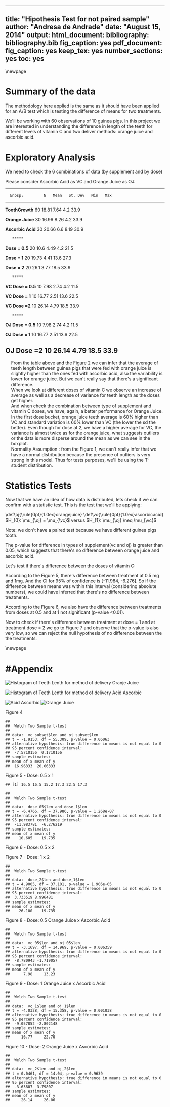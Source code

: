 
---
title: "Hipothesis Test for not paired sample"
author: "Andresa de Andrade"
date: "August 15, 2014"
output:
  html_document:
    bibliography: bibliography.bib
    fig_caption: yes
  pdf_document:
    fig_caption: yes
    keep_tex: yes
    number_sections: yes
    toc: yes
---

<div id="toc">
<ul><li>
\newpage 

# <a href="#toc_1">Summary of the data</a>

The methodology here applied is the same as it should have been applied for an A/B test which is testing the difference of means for two treatments.

We'll be working with 60 observations of 10 guinea pigs. In this project we are interested in understanding the difference in length of the teeth for different levels of vitamin C and two deliver methods: orange juice and ascorbic acid.

</li></ul>
<ul> <li>


# <a href="#toc_1">Exploratory Analysis</a>



We need to check  the 6 combinations of data (by supplement and by dose)

Please consider Ascorbic Acid as VC and Orange Juice as OJ:


----------------------------------------------------
      &nbsp;         N   Mean   St. Dev   Min   Max 
------------------- --- ------ --------- ----- -----
  **ToothGrowth**   60  18.81    7.64     4.2  33.9 

 **Orange Juice**   30  16.96    8.26     4.2  33.9 

 **Ascorbic Acid**  30  20.66     6.6    8.19  30.9 

       *****                                        

  **Dose = 0.5**    20   10.6    4.49     4.2  21.5 

   **Dose = 1**     20  19.73    4.41    13.6  27.3 

   **Dose = 2**     20   26.1    3.77    18.5  33.9 

       *****                                        

 **VC Dose = 0.5**  10   7.98    2.74     4.2  11.5 

  **VC Dose = 1**   10  16.77    2.51    13.6  22.5 

  **VC Dose =2**    10  26.14    4.79    18.5  33.9 

       *****                                        

 **OJ Dose = 0.5**  10   7.98    2.74     4.2  11.5 

  **OJ Dose = 1**   10  16.77    2.51    13.6  22.5 

  **OJ Dose =2**    10  26.14    4.79    18.5  33.9 
----------------------------------------------------



- From the table above and the Figure 2 we can infer that the average of teeth length between guinea pigs that were fed with orange juice is slightly higher than the ones fed with ascorbic acid, also the variability is lower for orange juice. But we can't really say that there's a significant difference.
- When we look at different doses of vitamin C we observe an increase of average as well as a decrease of variance for teeth length  as the doses get higher. 
- And when check the combination between type of supplement and vitamin C doses, we have, again, a better performance for Orange Juice. In the first dose bucket, orange juice teeth average is 60% higher than VC and standard variation is 60% lower than VC (the lower the sd the better). Even though for dose at 2, we have a higher average for VC, the variance is almost twice as for the orange juice, what suggests outliers or the data is more disperse around the mean as we can see in the boxplot.
 - Normality Assumption : from the Figure 1, we can't really infer that we have a normal distribution because the presence of outliers is very strong in this model. Thus for tests purposes, we'll be using the T-student distribution.

</li></ul>
<ul> <li>


# <a href="#toc_1">Statistics Tests</a>


Now that we have an idea of how data is distributed, lets check if we can confirm with a statistic test. This is the test that we'll be applying:

\def\oj{\rule{0pt}{1.0ex}orangejuice}
\def\vc{\rule{0pt}{1.0ex}ascorbicacid}
$H_{0}: \mu_{\oj} = \mu_{\vc}$ versus $H_{1}: \mu_{\oj} \neq \mu_{\vc}$

Note: we don't have a paired test because we have different guinea pigs tooth.


The p-value for difference in types of supplement(vc and oj) is greater than 0.05, which suggests that there's no difference between orange juice and ascorbic acid.

Let's test if there's difference between the doses of vitamin C:

According to the Figure 5, there's difference between treatment at 0.5 mg and 1mg. And the CI for 95% of confidence is [-11.984, -6.276]. So if the difference between means was within this interval (considering absolute numbers), we could have inferred that there's no difference between treatments.

According to the Figure 6, we also have the difference between treatments from doses at 0.5 and at 1 not significant (p-value <0.01).

Now to check if there's difference between treatment at dose = 1 and at treatment dose = 2 we go to Figure 7 and observe that the p-value is also very low, so we can reject the null hypothesis of no difference between the the treatments.



 
\newpage
</li></ul>
<ul> <li>


# <a href="#toc_1">#Appendix</a>




![Histogram of Teeth Lenth for method of delivery Oranje Juice](figure/unnamed-chunk-3-1.png) 

![Histogram of Teeth Lenth for method of delivery Acid Ascorbic](figure/unnamed-chunk-4-1.png) 


![Acid Ascorbic](figure/unnamed-chunk-5-1.png) ![Orange Juice](figure/unnamed-chunk-5-1.png) 







Figure 4

```
## 
## 	Welch Two Sample t-test
## 
## data:  vc_subset$len and oj_subset$len
## t = -1.9153, df = 55.309, p-value = 0.06063
## alternative hypothesis: true difference in means is not equal to 0
## 95 percent confidence interval:
##  -7.5710156  0.1710156
## sample estimates:
## mean of x mean of y 
##  16.96333  20.66333
```





 Figure 5 - Dose: 0.5 x 1 
 

```
## [1] 16.5 16.5 15.2 17.3 22.5 17.3
```

```
## 
## 	Welch Two Sample t-test
## 
## data:  dose_05$len and dose_1$len
## t = -6.4766, df = 37.986, p-value = 1.268e-07
## alternative hypothesis: true difference in means is not equal to 0
## 95 percent confidence interval:
##  -11.983781  -6.276219
## sample estimates:
## mean of x mean of y 
##    10.605    19.735
```

Figure 6 - Dose: 0.5 x 2
  

Figure 7 - Dose: 1 x 2
  

```
## 
## 	Welch Two Sample t-test
## 
## data:  dose_2$len and dose_1$len
## t = 4.9005, df = 37.101, p-value = 1.906e-05
## alternative hypothesis: true difference in means is not equal to 0
## 95 percent confidence interval:
##  3.733519 8.996481
## sample estimates:
## mean of x mean of y 
##    26.100    19.735
```


Figure 8 - Dose: 0.5 Orange Juice x Ascorbic Acid
  

```
## 
## 	Welch Two Sample t-test
## 
## data:  vc_05$len and oj_05$len
## t = -3.1697, df = 14.969, p-value = 0.006359
## alternative hypothesis: true difference in means is not equal to 0
## 95 percent confidence interval:
##  -8.780943 -1.719057
## sample estimates:
## mean of x mean of y 
##      7.98     13.23
```


Figure 9 - Dose: 1 Orange Juice x Ascorbic Acid
  

```
## 
## 	Welch Two Sample t-test
## 
## data:  vc_1$len and oj_1$len
## t = -4.0328, df = 15.358, p-value = 0.001038
## alternative hypothesis: true difference in means is not equal to 0
## 95 percent confidence interval:
##  -9.057852 -2.802148
## sample estimates:
## mean of x mean of y 
##     16.77     22.70
```

Figure 10 - Dose: 2 Orange Juice x Ascorbic Acid
  

```
## 
## 	Welch Two Sample t-test
## 
## data:  vc_2$len and oj_2$len
## t = 0.0461, df = 14.04, p-value = 0.9639
## alternative hypothesis: true difference in means is not equal to 0
## 95 percent confidence interval:
##  -3.63807  3.79807
## sample estimates:
## mean of x mean of y 
##     26.14     26.06
```


</li></ul>
</li></ul>
</div>

